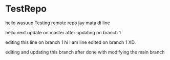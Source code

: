 # TestRepo
hello wasuup
Testing remote repo
jay mata di line


hello next update on master after updating on branch 1


editing this line on branch 1
hi I am line edited on branch 1 XD.


editing and updating this branch after done with modifying the main branch

